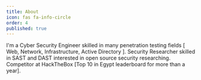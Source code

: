 ```yaml
---
title: About
icon: fas fa-info-circle
order: 4
published: true
---
```


<p> I'm a Cyber Security Engineer skilled in many penetration testing fields [ Web, Network, Infrastructure, Active Directory ].
Security Researcher skilled in SAST and DAST interested in open source security researching.
Competitor at HackTheBox [Top 10 in Egypt leaderboard for more than a year].
</p>
